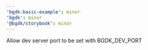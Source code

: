 ```yaml
---
'bgdk-basic-example': minor
'bgdk': minor
'@bgdk/storybook': minor
---
```


Allow dev server port to be set with BGDK_DEV_PORT
